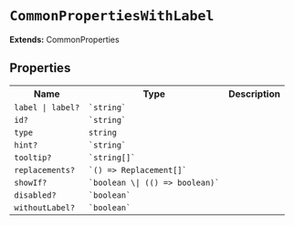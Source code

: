 # `CommonPropertiesWithLabel`
**Extends:** CommonProperties
## Properties 
<table><tr><th>Name</th><th>Type</th><th>Description</th></tr>
<tr><td><code>label | label?</code></td><td><code>`string`</code></td><td><code></code></td></tr>
<tr><td><code>id?</code></td><td><code>`string`</code></td><td><code></code></td></tr>
<tr><td><code>type</code></td><td><code>string</code></td><td><code></code></td></tr>
<tr><td><code>hint?</code></td><td><code>`string`</code></td><td><code></code></td></tr>
<tr><td><code>tooltip?</code></td><td><code>`string[]`</code></td><td><code></code></td></tr>
<tr><td><code>replacements?</code></td><td><code>`() => Replacement[]`</code></td><td><code></code></td></tr>
<tr><td><code>showIf?</code></td><td><code>`boolean \| (() => boolean)`</code></td><td><code></code></td></tr>
<tr><td><code>disabled?</code></td><td><code>`boolean`</code></td><td><code></code></td></tr>
<tr><td><code>withoutLabel?</code></td><td><code>`boolean`</code></td><td><code></code></td></tr>
</table>